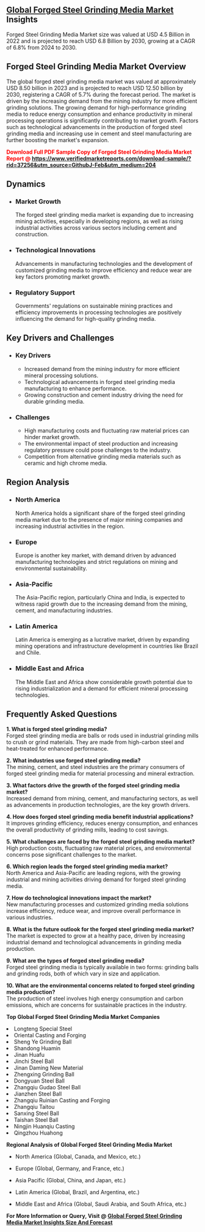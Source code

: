 <h2><a href="https://www.verifiedmarketreports.com/download-sample/?rid=37256&amp;utm_source=GithubJ&amp;utm_medium=204" target="_blank">Global Forged Steel Grinding Media Market</a> Insights</h2><p>Forged Steel Grinding Media Market size was valued at USD 4.5 Billion in 2022 and is projected to reach USD 6.8 Billion by 2030, growing at a CAGR of 6.8% from 2024 to 2030.</p><p><h2>Forged Steel Grinding Media Market Overview</h2><p>The global forged steel grinding media market was valued at approximately USD 8.50 billion in 2023 and is projected to reach USD 12.50 billion by 2030, registering a CAGR of 5.7% during the forecast period. The market is driven by the increasing demand from the mining industry for more efficient grinding solutions. The growing demand for high-performance grinding media to reduce energy consumption and enhance productivity in mineral processing operations is significantly contributing to market growth. Factors such as technological advancements in the production of forged steel grinding media and increasing use in cement and steel manufacturing are further boosting the market's expansion.</p><p><strong><p><span class=""><span style="color: #ff0000;"><strong>Download Full PDF Sample Copy of Forged Steel Grinding Media Market Report</strong> @ </span><a href="https://www.verifiedmarketreports.com/download-sample/?rid=37256&amp;utm_source=GithubJ-Feb&amp;utm_medium=204" target="_blank">https://www.verifiedmarketreports.com/download-sample/?rid=37256&amp;utm_source=GithubJ-Feb&amp;utm_medium=204</a></span></p></strong></p><h2>Dynamics</h2><ul><li><h3>Market Growth</h3> The forged steel grinding media market is expanding due to increasing mining activities, especially in developing regions, as well as rising industrial activities across various sectors including cement and construction.</li><li><h3>Technological Innovations</h3> Advancements in manufacturing technologies and the development of customized grinding media to improve efficiency and reduce wear are key factors promoting market growth.</li><li><h3>Regulatory Support</h3> Governments' regulations on sustainable mining practices and efficiency improvements in processing technologies are positively influencing the demand for high-quality grinding media.</li></ul><h2>Key Drivers and Challenges</h2><ul><li><h3>Key Drivers</h3><ul><li>Increased demand from the mining industry for more efficient mineral processing solutions.</li><li>Technological advancements in forged steel grinding media manufacturing to enhance performance.</li><li>Growing construction and cement industry driving the need for durable grinding media.</li></ul></li><li><h3>Challenges</h3><ul><li>High manufacturing costs and fluctuating raw material prices can hinder market growth.</li><li>The environmental impact of steel production and increasing regulatory pressure could pose challenges to the industry.</li><li>Competition from alternative grinding media materials such as ceramic and high chrome media.</li></ul></li></ul><h2>Region Analysis</h2><ul><li><h3>North America</h3> North America holds a significant share of the forged steel grinding media market due to the presence of major mining companies and increasing industrial activities in the region.</li><li><h3>Europe</h3> Europe is another key market, with demand driven by advanced manufacturing technologies and strict regulations on mining and environmental sustainability.</li><li><h3>Asia-Pacific</h3> The Asia-Pacific region, particularly China and India, is expected to witness rapid growth due to the increasing demand from the mining, cement, and manufacturing industries.</li><li><h3>Latin America</h3> Latin America is emerging as a lucrative market, driven by expanding mining operations and infrastructure development in countries like Brazil and Chile.</li><li><h3>Middle East and Africa</h3> The Middle East and Africa show considerable growth potential due to rising industrialization and a demand for efficient mineral processing technologies.</li></ul><h2>Frequently Asked Questions</h2><p><strong>1. What is forged steel grinding media?</strong><br> Forged steel grinding media are balls or rods used in industrial grinding mills to crush or grind materials. They are made from high-carbon steel and heat-treated for enhanced performance.</p><p><strong>2. What industries use forged steel grinding media?</strong><br> The mining, cement, and steel industries are the primary consumers of forged steel grinding media for material processing and mineral extraction.</p><p><strong>3. What factors drive the growth of the forged steel grinding media market?</strong><br> Increased demand from mining, cement, and manufacturing sectors, as well as advancements in production technologies, are the key growth drivers.</p><p><strong>4. How does forged steel grinding media benefit industrial applications?</strong><br> It improves grinding efficiency, reduces energy consumption, and enhances the overall productivity of grinding mills, leading to cost savings.</p><p><strong>5. What challenges are faced by the forged steel grinding media market?</strong><br> High production costs, fluctuating raw material prices, and environmental concerns pose significant challenges to the market.</p><p><strong>6. Which region leads the forged steel grinding media market?</strong><br> North America and Asia-Pacific are leading regions, with the growing industrial and mining activities driving demand for forged steel grinding media.</p><p><strong>7. How do technological innovations impact the market?</strong><br> New manufacturing processes and customized grinding media solutions increase efficiency, reduce wear, and improve overall performance in various industries.</p><p><strong>8. What is the future outlook for the forged steel grinding media market?</strong><br> The market is expected to grow at a healthy pace, driven by increasing industrial demand and technological advancements in grinding media production.</p><p><strong>9. What are the types of forged steel grinding media?</strong><br> Forged steel grinding media is typically available in two forms: grinding balls and grinding rods, both of which vary in size and application.</p><p><strong>10. What are the environmental concerns related to forged steel grinding media production?</strong><br> The production of steel involves high energy consumption and carbon emissions, which are concerns for sustainable practices in the industry.</p></p><p><strong>Top Global Forged Steel Grinding Media Market Companies</strong></p><div data-test-id=""><p><li>Longteng Special Steel</li><li> Oriental Casting and Forging</li><li> Sheng Ye Grinding Ball</li><li> Shandong Huamin</li><li> Jinan Huafu</li><li> Jinchi Steel Ball</li><li> Jinan Daming New Material</li><li> Zhengxing Grinding Ball</li><li> Dongyuan Steel Ball</li><li> Zhangqiu Gudao Steel Ball</li><li> Jianzhen Steel Ball</li><li> Zhangqiu Ruinian Casting and Forging</li><li> Zhangqiu Taitou</li><li> Sanxing Steel Ball</li><li> Taishan Steel Ball</li><li> Ningjin Huanqiu Casting</li><li> Qingzhou Huahong</li></p><div><strong>Regional Analysis of&nbsp;Global Forged Steel Grinding Media Market</strong></div><ul><li dir="ltr"><p dir="ltr">North America&nbsp;(Global, Canada, and Mexico, etc.)</p></li><li dir="ltr"><p dir="ltr">Europe (Global, Germany, and France, etc.)</p></li><li dir="ltr"><p dir="ltr">Asia Pacific&nbsp;(Global, China, and Japan, etc.)</p></li><li dir="ltr"><p dir="ltr">Latin America&nbsp;(Global, Brazil, and Argentina, etc.)</p></li><li dir="ltr">Middle East and Africa&nbsp;(Global, Saudi Arabia, and South Africa, etc.)</li></ul><p><strong>For More Information or Query, Visit @&nbsp;</strong><strong><a href="https://www.verifiedmarketreports.com/product/global-forged-steel-grinding-media-market-2019-by-manufacturers-regions-type-and-application-forecast-to-2024/?utm_source=GithubJ&amp;utm_medium=204" target="_blank">Global Forged Steel Grinding Media Market Insights Size And Forecast</a></strong></p></div>
